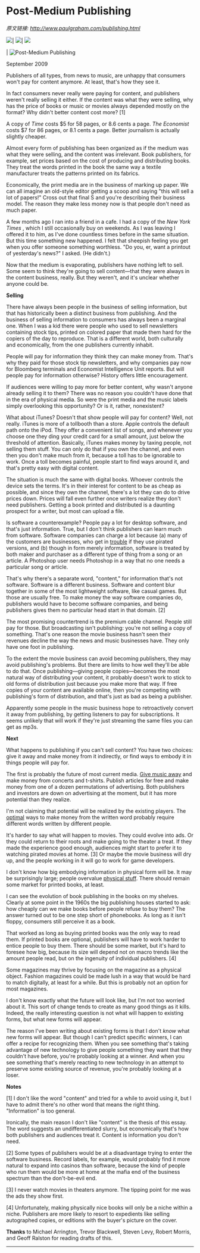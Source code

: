 # Post-Medium Publishing

_原文链接: <http://www.paulgraham.com/publishing.html>_

![](https://s.turbifycdn.com/aah/paulgraham/essays-5.gif)| ![](https://sep.turbifycdn.com/ca/Img/trans_1x1.gif)| [![](https://s.turbifycdn.com/aah/paulgraham/essays-6.gif)](index.html)  
  
| ![Post-Medium Publishing](https://s.turbifycdn.com/aah/paulgraham/post-medium-publishing-2.gif)  
  
September 2009  
  
Publishers of all types, from news to music, are unhappy that consumers won't pay for content anymore. At least, that's how they see it.  
  
In fact consumers never really were paying for content, and publishers weren't really selling it either. If the content was what they were selling, why has the price of books or music or movies always depended mostly on the format? Why didn't better content cost more? [1]  
  
A copy of _Time_ costs $5 for 58 pages, or 8.6 cents a page. _The Economist_ costs $7 for 86 pages, or 8.1 cents a page. Better journalism is actually slightly cheaper.  
  
Almost every form of publishing has been organized as if the medium was what they were selling, and the content was irrelevant. Book publishers, for example, set prices based on the cost of producing and distributing books. They treat the words printed in the book the same way a textile manufacturer treats the patterns printed on its fabrics.  
  
Economically, the print media are in the business of marking up paper. We can all imagine an old-style editor getting a scoop and saying "this will sell a lot of papers!" Cross out that final S and you're describing their business model. The reason they make less money now is that people don't need as much paper.  
  
A few months ago I ran into a friend in a cafe. I had a copy of the _New York Times_ , which I still occasionally buy on weekends. As I was leaving I offered it to him, as I've done countless times before in the same situation. But this time something new happened. I felt that sheepish feeling you get when you offer someone something worthless. "Do you, er, want a printout of yesterday's news?" I asked. (He didn't.)  
  
Now that the medium is evaporating, publishers have nothing left to sell. Some seem to think they're going to sell content—that they were always in the content business, really. But they weren't, and it's unclear whether anyone could be.  
  
**Selling**  
  
There have always been people in the business of selling information, but that has historically been a distinct business from publishing. And the business of selling information to consumers has always been a marginal one. When I was a kid there were people who used to sell newsletters containing stock tips, printed on colored paper that made them hard for the copiers of the day to reproduce. That is a different world, both culturally and economically, from the one publishers currently inhabit.  
  
People will pay for information they think they can make money from. That's why they paid for those stock tip newsletters, and why companies pay now for Bloomberg terminals and Economist Intelligence Unit reports. But will people pay for information otherwise? History offers little encouragement.  
  
If audiences were willing to pay more for better content, why wasn't anyone already selling it to them? There was no reason you couldn't have done that in the era of physical media. So were the print media and the music labels simply overlooking this opportunity? Or is it, rather, nonexistent?  
  
What about iTunes? Doesn't that show people will pay for content? Well, not really. iTunes is more of a tollbooth than a store. Apple controls the default path onto the iPod. They offer a convenient list of songs, and whenever you choose one they ding your credit card for a small amount, just below the threshold of attention. Basically, iTunes makes money by taxing people, not selling them stuff. You can only do that if you own the channel, and even then you don't make much from it, because a toll has to be ignorable to work. Once a toll becomes painful, people start to find ways around it, and that's pretty easy with digital content.  
  
The situation is much the same with digital books. Whoever controls the device sets the terms. It's in their interest for content to be as cheap as possible, and since they own the channel, there's a lot they can do to drive prices down. Prices will fall even further once writers realize they don't need publishers. Getting a book printed and distributed is a daunting prospect for a writer, but most can upload a file.  
  
Is software a counterexample? People pay a lot for desktop software, and that's just information. True, but I don't think publishers can learn much from software. Software companies can charge a lot because (a) many of the customers are businesses, who get in [trouble](http://www.bsa.org/country/News%20and%20Events/News%20Archives/en/2009/en-08312009-mueller.aspx?sc_lang=en) if they use pirated versions, and (b) though in form merely information, software is treated by both maker and purchaser as a different type of thing from a song or an article. A Photoshop user needs Photoshop in a way that no one needs a particular song or article.  
  
That's why there's a separate word, "content," for information that's not software. Software is a different business. Software and content blur together in some of the most lightweight software, like casual games. But those are usually free. To make money the way software companies do, publishers would have to become software companies, and being publishers gives them no particular head start in that domain. [2]  
  
The most promising countertrend is the premium cable channel. People still pay for those. But broadcasting isn't publishing: you're not selling a copy of something. That's one reason the movie business hasn't seen their revenues decline the way the news and music businesses have. They only have one foot in publishing.  
  
To the extent the movie business can avoid becoming publishers, they may avoid publishing's problems. But there are limits to how well they'll be able to do that. Once publishing—giving people copies—becomes the most natural way of distributing your content, it probably doesn't work to stick to old forms of distribution just because you make more that way. If free copies of your content are available online, then you're competing with publishing's form of distribution, and that's just as bad as being a publisher.  
  
Apparently some people in the music business hope to retroactively convert it away from publishing, by getting listeners to pay for subscriptions. It seems unlikely that will work if they're just streaming the same files you can get as mp3s.  
  
**Next**  
  
What happens to publishing if you can't sell content? You have two choices: give it away and make money from it indirectly, or find ways to embody it in things people will pay for.  
  
The first is probably the future of most current media. [Give music away](http://thesixtyone.com) and make money from concerts and t-shirts. Publish articles for free and make money from one of a dozen permutations of advertising. Both publishers and investors are down on advertising at the moment, but it has more potential than they realize.  
  
I'm not claiming that potential will be realized by the existing players. The [optimal](http://ycombinator.com/rfs1.html) ways to make money from the written word probably require different words written by different people.  
  
It's harder to say what will happen to movies. They could evolve into ads. Or they could return to their roots and make going to the theater a treat. If they made the experience good enough, audiences might start to prefer it to watching pirated movies at home. [3] Or maybe the movie business will dry up, and the people working in it will go to work for game developers.  
  
I don't know how big embodying information in physical form will be. It may be surprisingly large; people overvalue [physical stuff](stuff.html). There should remain some market for printed books, at least.  
  
I can see the evolution of book publishing in the books on my shelves. Clearly at some point in the 1960s the big publishing houses started to ask: how cheaply can we make books before people refuse to buy them? The answer turned out to be one step short of phonebooks. As long as it isn't floppy, consumers still perceive it as a book.  
  
That worked as long as buying printed books was the only way to read them. If printed books are optional, publishers will have to work harder to entice people to buy them. There should be some market, but it's hard to foresee how big, because its size will depend not on macro trends like the amount people read, but on the ingenuity of individual publishers. [4]  
  
Some magazines may thrive by focusing on the magazine as a physical object. Fashion magazines could be made lush in a way that would be hard to match digitally, at least for a while. But this is probably not an option for most magazines.  
  
I don't know exactly what the future will look like, but I'm not too worried about it. This sort of change tends to create as many good things as it kills. Indeed, the really interesting question is not what will happen to existing forms, but what new forms will appear.  
  
The reason I've been writing about existing forms is that I don't _know_ what new forms will appear. But though I can't predict specific winners, I can offer a recipe for recognizing them. When you see something that's taking advantage of new technology to give people something they want that they couldn't have before, you're probably looking at a winner. And when you see something that's merely reacting to new technology in an attempt to preserve some existing source of revenue, you're probably looking at a loser.  
  
  
  
  
  
**Notes**  
  
[1] I don't like the word "content" and tried for a while to avoid using it, but I have to admit there's no other word that means the right thing. "Information" is too general.  
  
Ironically, the main reason I don't like "content" is the thesis of this essay. The word suggests an undifferentiated slurry, but economically that's how both publishers and audiences treat it. Content is information you don't need.  
  
[2] Some types of publishers would be at a disadvantage trying to enter the software business. Record labels, for example, would probably find it more natural to expand into casinos than software, because the kind of people who run them would be more at home at the mafia end of the business spectrum than the don't-be-evil end.  
  
[3] I never watch movies in theaters anymore. The tipping point for me was the ads they show first.  
  
[4] Unfortunately, making physically nice books will only be a niche within a niche. Publishers are more likely to resort to expedients like selling autographed copies, or editions with the buyer's picture on the cover.  
  
**Thanks** to Michael Arrington, Trevor Blackwell, Steven Levy, Robert Morris, and Geoff Ralston for reading drafts of this.  
  
  
---
